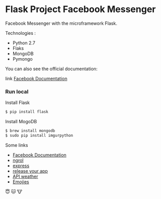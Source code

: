 # Flask Project Facebook Messenger

Facebook Messenger with the microframework Flask.

Technologies :
    
  - Python 2.7
  - Flaks
  - MongoDB
  - Pymongo
  
You can also see the official documentation:

link [Facebook Documentation][facebook]

### Run local

Install Flask

```Python
$ pip install flask
```

Install MogoDB

```Python
$ brew install mongodb
$ sudo pip install imgurpython

```


Some links

* [Facebook Documentation][facebook]
* [ngrol][ngrok]
* [express][express]
* [release your app ][release]
* [API weather ][weather]
* [Emojies][Emojie]

:innocent:
:cat:
:cow:

[facebook]: <https://developers.facebook.com/docs/messenger-platform/quickstart>
[ngrok]: <https://ngrok.com/>
[express]: <http://expressjs.com/es/>
[release]: <https://developers.facebook.com/docs/messenger-platform/app-review/>
[weather]: <http://www.geonames.org/enablefreewebservice/>
[Emojie]: <http://emojipedia.org/>

